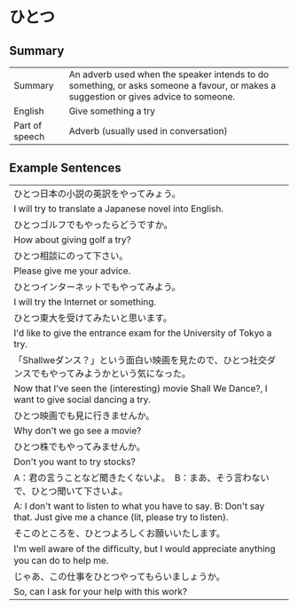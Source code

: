 # ひとつ

## Summary

<table><tr>   <td>Summary</td>   <td>An adverb used when the speaker intends to do something, or asks someone a favour, or makes a suggestion or gives advice to someone.</td></tr><tr>   <td>English</td>   <td>Give something a try</td></tr><tr>   <td>Part of speech</td>   <td>Adverb (usually used in conversation)</td></tr></table>

## Example Sentences

<table><tr><td>ひとつ日本の小説の英訳をやってみょう。</td></tr><tr><td>I will try to translate a Japanese novel into English.</td></tr><tr><td>ひとつゴルフでもやったらどうですか。</td></tr><tr><td>How about giving golf a try?</td></tr><tr><td>ひとつ相談にのって下さい。</td></tr><tr><td>Please give me your advice.</td></tr><tr><td>ひとつインターネットでもやってみよう。</td></tr><tr><td>I will try the Internet or something.</td></tr><tr><td>ひとつ東大を受けてみたいと思います。</td></tr><tr><td>I'd like to give the entrance exam for the University of Tokyo a try.</td></tr><tr><td>「Shallweダンス？」という面白い映画を見たので、ひとつ社交ダンスでもやってみようかという気になった。</td></tr><tr><td>Now that I've seen the (interesting) movie Shall We Dance?, I want to give social dancing a try.</td></tr><tr><td>ひとつ映画でも見に行きませんか。</td></tr><tr><td>Why don't we go see a movie?</td></tr><tr><td>ひとつ株でもやってみませんか。</td></tr><tr><td>Don't you want to try stocks?</td></tr><tr><td>A：君の言うことなど聞きたくないよ。　B：まあ、そう言わないで、ひとつ聞いて下さいよ。</td></tr><tr><td>A: I don't want to listen to what you have to say. B: Don't say that. Just give me a chance (lit, please try to listen).</td></tr><tr><td>そこのところを、ひとつよろしくお願いいたします。</td></tr><tr><td>I'm well aware of the difﬁculty, but I would appreciate anything you can do to help me.</td></tr><tr><td>じゃあ、この仕事をひとつやってもらいましょうか。</td></tr><tr><td>So, can I ask for your help with this work?</td></tr></table>


